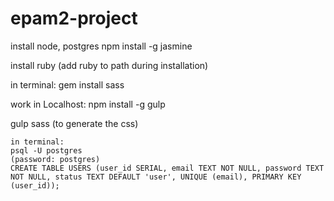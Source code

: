 # epam2-project
install node, postgres
npm install -g jasmine

install ruby (add ruby to path during installation)

in terminal:
  gem install sass

work in Localhost:
  npm install -g gulp

  gulp sass (to generate the css)
	
	in terminal:
	psql -U postgres 
	(password: postgres)  
	CREATE TABLE USERS (user_id SERIAL, email TEXT NOT NULL, password TEXT NOT NULL, status TEXT DEFAULT 'user', UNIQUE (email), PRIMARY KEY (user_id));

